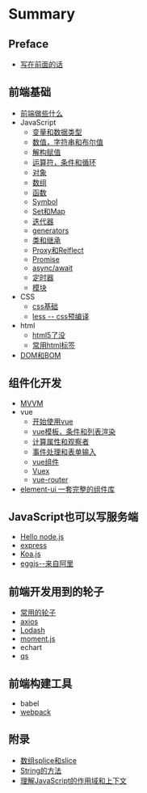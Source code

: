# Summary

## Preface

* [写在前面的话](README.md)

## 前端基础

* [前端做些什么](chapter1.md)
* JavaScript
  * [变量和数据类型](javascriptru-ge-men/bian-liang-he-shu-ju-lei-xing.md)
  * [数值，字符串和布尔值](javascriptru-ge-men/shu-zhi-he-zi-fu-chuan.md)
  * [解构赋值](javascriptru-ge-men/jie-gou-fu-zhi.md)
  * [运算符，条件和循环](javascriptru-ge-men/tiao-jian-he-xun-huan.md)
  * [对象](javascriptru-ge-men/dui-xiang.md)
  * [数组](javascriptru-ge-men/shu-zu.md)
  * [函数](javascriptru-ge-men/han-shu.md)
  * [Symbol](javascriptru-ge-men/symbo.md)
  * [Set和Map](javascriptru-ge-men/sethe-map.md)
  * [迭代器](javascriptru-ge-men/iterator.md)
  * [generators](javascriptru-ge-men/generators.md)
  * [类和继承](javascriptru-ge-men/lei.md)
  * [Proxy和Relflect](javascriptru-ge-men/proxyhe-relflect.md)
  * [Promise](javascriptru-ge-men/promise.md)
  * [async/await](javascriptru-ge-men/asyncawait.md)
  * [定时器](javascriptru-ge-men/ding-shi-qi.md)
  * [模块](javascriptru-ge-men/mo-kuai.md)
* CSS
  * [css基础](css/cssji-chu.md)
  * [less -- css预编译](css/less-cssyu-bian-yi.md)
* html
  * [html5了没](chapter1/html/html5le-mei.md)
  * [常用html标签](chapter1/html/chang-yong-html-biao-qian.md)
* [DOM和BOM](domhe-bom.md)

## 组件化开发

* [MVVM](zu-jian-hua-kai-fa/mvkai-fa.md)
* vue
  * [开始使用vue](zu-jian-hua-kai-fa/vueji-chu/kai-shi-shi-yong-vue.md)
  * [vue模板，条件和列表渲染](zu-jian-hua-kai-fa/vueji-chu/template-condition-list.md)
  * [计算属性和观察者](zu-jian-hua-kai-fa/vueji-chu/computed-watch.md)
  * [事件处理和表单输入](zu-jian-hua-kai-fa/vueji-chu/event-form.md)
  * [vue组件](zu-jian-hua-kai-fa/vueji-chu/vue-components.md)
  * [Vuex](zu-jian-hua-kai-fa/vueji-chu/vuex.md)
  * [vue-router](zu-jian-hua-kai-fa/vueji-chu/vue-router.md)
* [element-ui 一套完整的组件库](zu-jian-hua-kai-fa/element-ui.md)

## JavaScript也可以写服务端

* [Hello node.js](javascriptye-ke-yi-xie-fu-wu-duan/nodejsle-mei.md)
* [express](javascriptye-ke-yi-xie-fu-wu-duan/express.md)
* [Koa.js](javascriptye-ke-yi-xie-fu-wu-duan/koajs.md)
* [eggjs--来自阿里](javascriptye-ke-yi-xie-fu-wu-duan/eggjslai-zi-a-li.md)

## 前端开发用到的轮子

* [常用的轮子](qian-duan-kai-fa-yong-dao-de-lun-zi/chang-yong-de-lun-zi.md)
* [axios](qian-duan-kai-fa-yong-dao-de-lun-zi/axios.md)
* [Lodash](qian-duan-kai-fa-yong-dao-de-lun-zi/lodash.md)
* [moment.js](qian-duan-kai-fa-yong-dao-de-lun-zi/momentjs.md)
* echart
* [qs](qian-duan-kai-fa-yong-dao-de-lun-zi/qs.md)

## 前端构建工具

* babel
* [webpack](qian-duan-gou-jian-gong-ju/webpack.md)

## 附录
* [数组splice和slice](appendix/spliceAndSlice.md)
* [String的方法](appendix/string-method.md)
* [理解JavaScript的作用域和上下文](appendix/contextAndScope.md)

